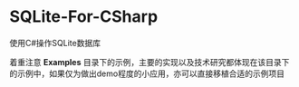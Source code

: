 # SQLite-For-CSharp
使用C#操作SQLite数据库

着重注意 **Examples** 目录下的示例，主要的实现以及技术研究都体现在该目录下的示例中，如果仅为做出demo程度的小应用，亦可以直接移植合适的示例项目
